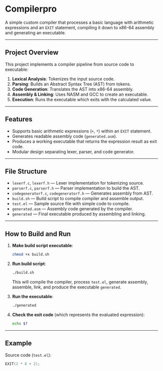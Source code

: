 # Compilerpro

A simple custom compiler that processes a basic language with arithmetic expressions and an `EXIT` statement, compiling it down to x86-64 assembly and generating an executable.

---

## Project Overview

This project implements a compiler pipeline from source code to executable:

1. **Lexical Analysis**: Tokenizes the input source code.
2. **Parsing**: Builds an Abstract Syntax Tree (AST) from tokens.
3. **Code Generation**: Translates the AST into x86-64 assembly.
4. **Assembly & Linking**: Uses NASM and GCC to create an executable.
5. **Execution**: Runs the executable which exits with the calculated value.

---

## Features

- Supports basic arithmetic expressions (`+`, `*`) within an `EXIT` statement.
- Generates readable assembly code (`generated.asm`).
- Produces a working executable that returns the expression result as exit code.
- Modular design separating lexer, parser, and code generator.

---

## File Structure

- `lexerf.c`, `lexerf.h` — Lexer implementation for tokenizing source.
- `parserf.c`, `parserf.h` — Parser implementation to build the AST.
- `codegeneratorf.c`, `codegeneratorf.h` — Generates assembly from AST.
- `build.sh` — Build script to compile compiler and assemble output.
- `test.el` — Sample source file with simple code to compile.
- `generated.asm` — Assembly code generated by the compiler.
- `generated` — Final executable produced by assembling and linking.

---

## How to Build and Run

1. **Make build script executable**:
    ```bash
    chmod +x build.sh
    ```

2. **Run build script**:
    ```bash
    ./build.sh
    ```
    This will compile the compiler, process `test.el`, generate assembly, assemble, link, and produce the executable `generated`.

3. **Run the executable**:
    ```bash
    ./generated
    ```

4. **Check the exit code** (which represents the evaluated expression):
    ```bash
    echo $?
    ```

---

## Example

Source code (`test.el`):

```c
EXIT(2 * 8 + 2);
